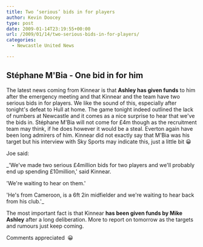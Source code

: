 ```yaml
---
title: Two ‘serious’ bids in for players
author: Kevin Doocey
type: post
date: 2009-01-14T23:19:55+00:00
url: /2009/01/14/two-serious-bids-in-for-players/
categories:
  - Newcastle United News

---
```

## Stéphane M'Bia - One bid in for him

The latest news coming from Kinnear is that **Ashley has given funds** to him after the emergency meeting and that Kinnear and the team have two serious bids in for players. We like the sound of this, especially after tonight's defeat to Hull at home. The game tonight indeed outlined the lack of numbers at Newcastle and it comes as a nice surprise to hear that we've the bids in. Stéphane M'Bia will not come for £4m though as the recruitment team may think, if he does however it would be a steal. Everton again have been long admirers of him. Kinnear did not exactly say that M'Bia was his target but his interview with Sky Sports may indicate this, just a little bit 😀

Joe said:

_'We've made two serious £4million bids for two players and we'll probably end up spending £10million,' said Kinnear.

'We're waiting to hear on them.'

'He's from Cameroon, is a 6ft 2in midfielder and we're waiting to hear back from his club.'_

The most important fact is that Kinnear **has been given funds by Mike Ashley** after a long deliberation. More to report on tomorrow as the targets and rumours just keep coming.

Comments appreciated  😀
